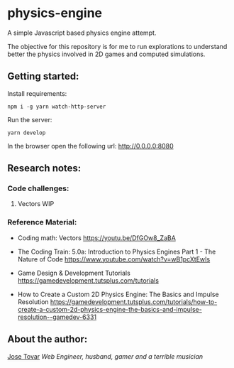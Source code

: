 # physics-engine
A simple Javascript based physics engine attempt.

The objective for this repository is for me to run explorations to understand better the physics involved in 2D games and computed simulations.

## Getting started:
Install requirements:
```shell
npm i -g yarn watch-http-server
```

Run the server:
```shell
yarn develop
```
In the browser open the following url: http://0.0.0.0:8080

## Research notes:
### Code challenges:
1. Vectors
WIP

### Reference Material:
- Coding math: Vectors
https://youtu.be/DfGOw8_ZaBA

- The Coding Train: 5.0a: Introduction to Physics Engines Part 1 - The Nature of Code
https://www.youtube.com/watch?v=wB1pcXtEwIs

- Game Design & Development Tutorials
https://gamedevelopment.tutsplus.com/tutorials

- How to Create a Custom 2D Physics Engine: The Basics and Impulse Resolution
https://gamedevelopment.tutsplus.com/tutorials/how-to-create-a-custom-2d-physics-engine-the-basics-and-impulse-resolution--gamedev-6331

## About the author:
[Jose Tovar](http://tmjoseantonio.com)
*Web Engineer, husband, gamer and a terrible musician*
